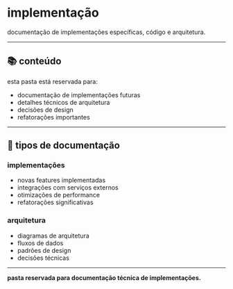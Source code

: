 # implementação

documentação de implementações específicas, código e arquitetura.

---

## 📚 conteúdo

esta pasta está reservada para:
- documentação de implementações futuras
- detalhes técnicos de arquitetura
- decisões de design
- refatorações importantes

---

## 🔧 tipos de documentação

### implementações
- novas features implementadas
- integrações com serviços externos
- otimizações de performance
- refatorações significativas

### arquitetura
- diagramas de arquitetura
- fluxos de dados
- padrões de design
- decisões técnicas

---

**pasta reservada para documentação técnica de implementações.**
